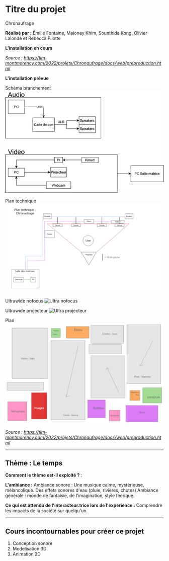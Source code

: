 # Titre du projet
Chronaufrage

**Réalisé par :** Émilie Fontaine, Maloney Khim, Sounthida Kong, Olivier Lalonde et Rebecca Pilotte

**L'installation en cours** 

*Source : https://tim-montmorency.com/2022/projets/Chronaufrage/docs/web/preproduction.html*


**L'installation prévue** 

Schéma branchement
![schema branchement](medias/photographies/Schema_branchement.png)

Plan technique
![plan technique](medias/photographies/plan_technique.png)

Ultrawide nofocus
![Ultra nofocus](medias/photographies/ultra_wide_nofocus.png)

Ultrawide projecteur
![Ultra projecteur](medias/photographies/ultrawide_projecteurs.png)

Plan
![Plan](medias/photographies/Plan_2.png)



*Source : https://tim-montmorency.com/2022/projets/Chronaufrage/docs/web/preproduction.html*

---

## Thème : Le temps

**Comment le thème est-il exploité ?** :


**L'ambiance :**
Ambiance sonore : Une musique calme, mystérieuse, mélancolique. Des effets sonores d'eau (pluie, rivières, chutes)
Ambiance générale : monde de fantaisie, de l'imagination, style féerique.

**Ce qui est attendu de l'interacteur.trice lors de l'expérience :**
Comprendre les impacts de la société sur quelqu'un.

---

## Cours incontournables pour créer ce projet

1. Conception sonore
2. Modelisation 3D
3. Animation 2D


